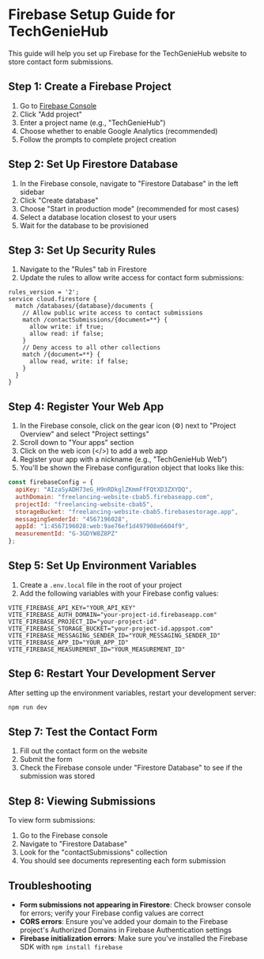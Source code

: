 # Firebase Setup Guide for TechGenieHub

This guide will help you set up Firebase for the TechGenieHub website to store contact form submissions.

## Step 1: Create a Firebase Project

1. Go to [Firebase Console](https://console.firebase.google.com/)
2. Click "Add project"
3. Enter a project name (e.g., "TechGenieHub")
4. Choose whether to enable Google Analytics (recommended)
5. Follow the prompts to complete project creation

## Step 2: Set Up Firestore Database

1. In the Firebase console, navigate to "Firestore Database" in the left sidebar
2. Click "Create database"
3. Choose "Start in production mode" (recommended for most cases)
4. Select a database location closest to your users
5. Wait for the database to be provisioned

## Step 3: Set Up Security Rules

1. Navigate to the "Rules" tab in Firestore
2. Update the rules to allow write access for contact form submissions:

```
rules_version = '2';
service cloud.firestore {
  match /databases/{database}/documents {
    // Allow public write access to contact submissions
    match /contactSubmissions/{document=**} {
      allow write: if true;
      allow read: if false;
    }
    // Deny access to all other collections
    match /{document=**} {
      allow read, write: if false;
    }
  }
}
```

## Step 4: Register Your Web App

1. In the Firebase console, click on the gear icon (⚙️) next to "Project Overview" and select "Project settings"
2. Scroll down to "Your apps" section
3. Click on the web icon (</>) to add a web app
4. Register your app with a nickname (e.g., "TechGenieHub Web")
5. You'll be shown the Firebase configuration object that looks like this:

```javascript
const firebaseConfig = {
  apiKey: "AIzaSyADH73eG_H9nRDkglZKmmFfFQtXD3ZXYDQ",
  authDomain: "freelancing-website-cbab5.firebaseapp.com",
  projectId: "freelancing-website-cbab5",
  storageBucket: "freelancing-website-cbab5.firebasestorage.app",
  messagingSenderId: "4567196028",
  appId: "1:4567196028:web:9ae76ef1d497908e6604f9",
  measurementId: "G-3GDYW8Z8PZ"
};
```

## Step 5: Set Up Environment Variables

1. Create a `.env.local` file in the root of your project
2. Add the following variables with your Firebase config values:

```
VITE_FIREBASE_API_KEY="YOUR_API_KEY"
VITE_FIREBASE_AUTH_DOMAIN="your-project-id.firebaseapp.com"
VITE_FIREBASE_PROJECT_ID="your-project-id"
VITE_FIREBASE_STORAGE_BUCKET="your-project-id.appspot.com"
VITE_FIREBASE_MESSAGING_SENDER_ID="YOUR_MESSAGING_SENDER_ID"
VITE_FIREBASE_APP_ID="YOUR_APP_ID"
VITE_FIREBASE_MEASUREMENT_ID="YOUR_MEASUREMENT_ID"
```

## Step 6: Restart Your Development Server

After setting up the environment variables, restart your development server:

```bash
npm run dev
```

## Step 7: Test the Contact Form

1. Fill out the contact form on the website
2. Submit the form
3. Check the Firebase console under "Firestore Database" to see if the submission was stored

## Step 8: Viewing Submissions

To view form submissions:
1. Go to the Firebase console
2. Navigate to "Firestore Database"
3. Look for the "contactSubmissions" collection
4. You should see documents representing each form submission

## Troubleshooting

- **Form submissions not appearing in Firestore**: Check browser console for errors; verify your Firebase config values are correct
- **CORS errors**: Ensure you've added your domain to the Firebase project's Authorized Domains in Firebase Authentication settings
- **Firebase initialization errors**: Make sure you've installed the Firebase SDK with `npm install firebase` 